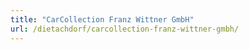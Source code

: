 ```yaml
---
title: "CarCollection Franz Wittner GmbH"
url: /dietachdorf/carcollection-franz-wittner-gmbh/
---
```


